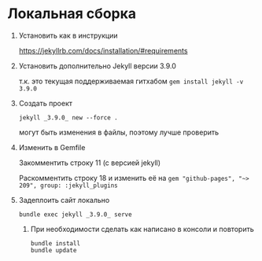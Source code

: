 # Локальная сборка

1. Установить как в инструкции

    https://jekyllrb.com/docs/installation/#requirements
    
2. Установить дополнительно Jekyll версии 3.9.0
    
    т.к. это текущая поддерживаемая гитхабом `gem install jekyll -v 3.9.0`
    
3. Создать проект
    
    `jekyll _3.9.0_ new --force .`
    
    могут быть изменения в файлы, поэтому лучше проверить

4. Изменить в Gemfile

    Закомментить строку 11 (с версией jekyll)

    Раскомментить строку 18 и изменить её на `gem "github-pages", "~> 209", group: :jekyll_plugins`

5. Задеплоить сайт локально
    
    ```shell script
    bundle exec jekyll _3.9.0_ serve
    ```
    1. При необходимости сделать как написано в консоли и повторить
        
        ```shell script
        bundle install
        bundle update
        ```
